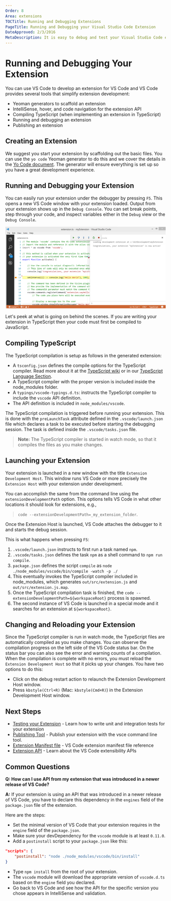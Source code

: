 ```yaml
---
Order: 8
Area: extensions
TOCTitle: Running and Debugging Extensions
PageTitle: Running and Debugging your Visual Studio Code Extension
DateApproved: 2/3/2016
MetaDescription: It is easy to debug and test your Visual Studio Code extension (plug-in).  The Yo Code extension generator scaffolds the necessary settings to run and debug your extension directly in Visual Studio Code.
---
```


# Running and Debugging Your Extension

You can use VS Code to develop an extension for VS Code and VS Code provides several tools that simplify extension development:

* Yeoman generators to scaffold an extension
* IntelliSense, hover, and code navigation for the extension API
* Compiling TypeScript (when implementing an extension in TypeScript)
* Running and debugging an extension
* Publishing an extension

## Creating an Extension

We suggest you start your extension by scaffolding out the basic files. You can use the `yo code` Yeoman generator to do this and we cover the details in the [Yo Code document](/docs/tools/yocode.md).  The generator will ensure everything is set up so you have a great development experience.

## Running and Debugging your Extension

You can easily run your extension under the debugger by pressing `F5`. This opens a new VS Code window with your extension loaded. Output from your extension shows up in the `Debug Console`. You can set break points, step through your code, and inspect variables either in the `Debug` view or the `Debug Console`.

![Debug](images/debugging-extensions/debug.png)

Let's peek at what is going on behind the scenes. If you are writing your extension in TypeScript then your code must first be compiled to JavaScript.

## Compiling TypeScript

The TypeScript compilation is setup as follows in the generated extension:

* A `tsconfig.json` defines the compile options for the TypeScript compiler. Read more about it at the [TypeScript wiki](https://github.com/Microsoft/TypeScript/wiki/tsconfig.json) or in our [TypeScript Language Section](/docs/languages/typescript.md#tsconfigjson).
* A TypeScript compiler with the proper version is included inside the node_modules folder.
* A `typings/vscode-typings.d.ts`: instructs the TypeScript compiler to include the `vscode` API definition.
* The API definition is included in `node_modules/vscode`.

The TypeScript compilation is triggered before running your extension. This is done with the `preLaunchTask` attribute defined in the
`.vscode/launch.json` file which declares a task to be executed before starting the debugging session. The task is defined inside the `.vscode/tasks.json` file.

> **Note:** The TypeScript compiler is started in watch mode, so that it compiles the files as you make changes.

## Launching your Extension

Your extension is launched in a new window with the title `Extension Development Host`. This window runs VS Code or more
precisely the `Extension Host` with your extension under development.

You can accomplish the same from the command line using the `extensionDevelopmentPath` option. This options tells VS Code in what
other locations it should look for extensions, e.g.,

>`code --extensionDevelopmentPath=_my_extension_folder`.

Once the Extension Host is launched, VS Code attaches the debugger to it and starts the debug session.

This is what happens when pressing `F5`:

 1. `.vscode/launch.json` instructs to first run a task named `npm`.
 2. `.vscode/tasks.json` defines the task `npm` as a shell command to `npm run compile`.
 3. `package.json` defines the script `compile` as `node ./node_modules/vscode/bin/compile -watch -p ./`
 4. This eventually invokes the TypeScript compiler included in node_modules, which generates `out/src/extension.js` and `out/src/extension.js.map`.
 5. Once the TypeScript compilation task is finished, the `code --extensionDevelopmentPath=${workspaceRoot}` process is spawned.
 6. The second instance of VS Code is launched in a special mode and it searches for an extension at `${workspaceRoot}`.

## Changing and Reloading your Extension

Since the TypeScript compiler is run in watch mode, the TypeScript files are automatically compiled as you make changes. You can observe
the compilation progress on the left side of the VS Code status bar. On the status bar you can also see the error and warning counts of a
compilation. When the compilation is complete with no errors, you must reload the `Extension Development Host` so that it picks up
your changes. You have two options to do this:

* Click on the debug restart action to relaunch the Extension Development Host window.
* Press `kbstyle(Ctrl+R)` (Mac: `kbstyle(Cmd+R)`) in the Extension Development Host window.

## Next Steps

* [Testing your Extension](/docs/extensions/testing-extensions.md) - Learn how to write unit and integration tests for your extension
* [Publishing Tool](/docs/tools/vscecli.md) - Publish your extension with the vsce command line tool.
* [Extension Manifest file](/docs/extensionAPI/extension-manifest.md) - VS Code extension manifest file reference
* [Extension API](/docs/extensionAPI/overview.md) - Learn about the VS Code extensibility APIs

## Common Questions

**Q: How can I use API from my extension that was introduced in a newer release of VS Code?**

**A:** If your extension is using an API that was introduced in a newer release of VS Code, you have to declare this dependency in the
`engines` field of the `package.json` file of the extension. 

Here are the steps:

* Set the minimal version of VS Code that your extension requires in the `engine` field of the `package.json`.
* Make sure your devDependency for the `vscode` module is at least `0.11.0`.
* Add a `postinstall` script to your `package.json` like this:

```json
"scripts": {
    "postinstall": "node ./node_modules/vscode/bin/install"
}
```

* Type `npm install` from the root of your extension.
* The `vscode` module will download the appropriate version of `vscode.d.ts` based on the `engine` field you declared.
* Go back to VS Code and see how the API for the specific version you chose appears in IntelliSense and validation.
